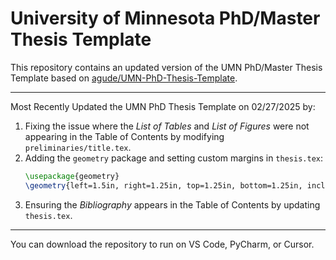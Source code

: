 # University of Minnesota PhD/Master Thesis Template

This repository contains an updated version of the UMN PhD/Master Thesis Template based on [agude/UMN-PhD-Thesis-Template](https://github.com/agude/UMN-PhD-Thesis-Template).

---------------------------------------------------------------------------------------------------------------------------------------------------------
Most Recently Updated the UMN PhD Thesis Template on 02/27/2025 by:

1. Fixing the issue where the *List of Tables* and *List of Figures* were not appearing in the Table of Contents by modifying `preliminaries/title.tex`.
2. Adding the `geometry` package and setting custom margins in `thesis.tex`:
   ```latex
   \usepackage{geometry}
   \geometry{left=1.5in, right=1.25in, top=1.25in, bottom=1.25in, includehead, includefoot}
   ```
3. Ensuring the *Bibliography* appears in the Table of Contents by updating `thesis.tex`.
---------------------------------------------------------------------------------------------------------------------------------------------------------

You can download the repository to run on VS Code, PyCharm, or Cursor.
